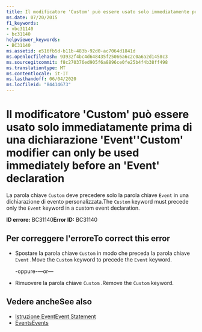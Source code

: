 ```yaml
---
title: Il modificatore 'Custom' può essere usato solo immediatamente prima di una dichiarazione 'Event'
ms.date: 07/20/2015
f1_keywords:
- vbc31140
- bc31140
helpviewer_keywords:
- BC31140
ms.assetid: e516fb5d-b11b-483b-92d0-ac7064d1841d
ms.openlocfilehash: 93932f4bc4d648435f25066a6c2c0a6a2d1458c3
ms.sourcegitcommit: f8c270376ed905f6a8896ce0fe25b4f4b38ff498
ms.translationtype: MT
ms.contentlocale: it-IT
ms.lasthandoff: 06/04/2020
ms.locfileid: "84414673"
---
```

# <a name="custom-modifier-can-only-be-used-immediately-before-an-event-declaration"></a><span data-ttu-id="8e3cd-102">Il modificatore 'Custom' può essere usato solo immediatamente prima di una dichiarazione 'Event'</span><span class="sxs-lookup"><span data-stu-id="8e3cd-102">'Custom' modifier can only be used immediately before an 'Event' declaration</span></span>
<span data-ttu-id="8e3cd-103">La parola chiave `Custom` deve precedere solo la parola chiave `Event` in una dichiarazione di evento personalizzata.</span><span class="sxs-lookup"><span data-stu-id="8e3cd-103">The `Custom` keyword must precede only the `Event` keyword in a custom event declaration.</span></span>  
  
 <span data-ttu-id="8e3cd-104">**ID errore:** BC31140</span><span class="sxs-lookup"><span data-stu-id="8e3cd-104">**Error ID:** BC31140</span></span>  
  
## <a name="to-correct-this-error"></a><span data-ttu-id="8e3cd-105">Per correggere l'errore</span><span class="sxs-lookup"><span data-stu-id="8e3cd-105">To correct this error</span></span>  
  
- <span data-ttu-id="8e3cd-106">Spostare la parola chiave `Custom` in modo che preceda la parola chiave `Event` .</span><span class="sxs-lookup"><span data-stu-id="8e3cd-106">Move the `Custom` keyword to precede the `Event` keyword.</span></span>  
  
     <span data-ttu-id="8e3cd-107">-oppure-</span><span class="sxs-lookup"><span data-stu-id="8e3cd-107">—or—</span></span>  
  
- <span data-ttu-id="8e3cd-108">Rimuovere la parola chiave `Custom` .</span><span class="sxs-lookup"><span data-stu-id="8e3cd-108">Remove the `Custom` keyword.</span></span>  
  
## <a name="see-also"></a><span data-ttu-id="8e3cd-109">Vedere anche</span><span class="sxs-lookup"><span data-stu-id="8e3cd-109">See also</span></span>

- [<span data-ttu-id="8e3cd-110">Istruzione Event</span><span class="sxs-lookup"><span data-stu-id="8e3cd-110">Event Statement</span></span>](../language-reference/statements/event-statement.md)
- [<span data-ttu-id="8e3cd-111">Events</span><span class="sxs-lookup"><span data-stu-id="8e3cd-111">Events</span></span>](../programming-guide/language-features/events/index.md)
